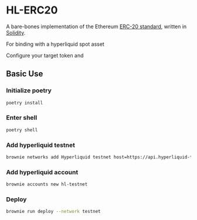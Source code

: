 # HL-ERC20

A bare-bones implementation of the Ethereum [ERC-20 standard](https://eips.ethereum.org/EIPS/eip-20), written in [Solidity](https://github.com/ethereum/solidity).

For binding with a hyperliquid spot asset

Configure your target token and

## Basic Use


### Initialize poetry
```bash
poetry install
```

### Enter shell
```bash
poetry shell
```

### Add hyperliquid testnet
```bash
brownie networks add Hyperliquid testnet host=https://api.hyperliquid-testnet.xyz/evm chainid=998
```

### Add hyperliquid account
```bash
brownie accounts new hl-testnet
```

### Deploy
```bash
brownie run deploy --network testnet
```
